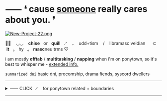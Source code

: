 # ⸺ ❛ cause [someone](https://www.youtube.com/watch?v=zNd4apsr3WE) really cares about you. ❜
[![New-Project-22.png](https://i.postimg.cc/Bv3Tvf1H/New-Project-22.png)](https://postimg.cc/jD8w89cS)

🦴💤 ‎ ‎ ‎ ◡◡ ‎ ‎ ‎ **chise** ‎ ‎ ‎or ‎ ‎ **‎quill** ‎ ‎ ‎.ᐟ ‎ ‎ ‎ ₊ ‎ ‎ ‎ udd+tism ‎ ‎ ‎ / ‎ ‎ ‎ libramasc veldian ‎ ‎ ‎ ‎ ‎ ‎⊂ ‎ ‎ ‎ ‎ ‎ **it** ‎ ‎ ｡ ‎ ‎ hy ‎ ‎ ｡ ‎ ‎ **masc**neu trms ♡ 

i am mostly **offtab** / **multitasking** / **napping** when i'm on ponytown, so it's best to whisper me - [extended info.](https://rentry.co/Iightners)

`summarized dni` basic dni, procomship, drama fiends, syscord dwellers


***
<details>

<summary>⸺ CLICK ‎ ‎.ᐟ ‎ ‎ ‎ ‎for ponytown related + boundaries</summary>
 
 
#### frequently at the ut & au area, mostly with friends or sitting alone and observing whatever. i have low social battery, so approach with care - most times i am not up to conversation and just want to hang around ‎ ‎ ‎ ヾ(˶ᵔ ᗜ ᵔ˶)

if i don't know you, please don't cuddle and hide behind me - it gets very awkward very fast, and i'll just move away. friends/green names + friends-of-friends are fine, though. i don't care as long as i know of you.

do not copy, upload, or take heavy inspo off my skins - i'll perma-hide if i think you did. on the other hand, compliments are crowns are highly appreciated. ...yes...give me an ego boost....

irls / da's & tt havers, int sparingly?!! i don't like feeding into others delusions, as it does some harm to me as well as an UDD haver, anywho - fictkins and c'links int freely! ‎ ‎ ‎ ദ്ദി(=•ω•=)๋࣭ 

'm extremely weary of underlust skins, i do not care who you are & most times i'll hide you out of spite. call it a 'trigger' for me or whatever, but that shit is disgusting. no exceptions, soz </3

</details>

***
